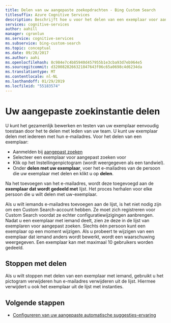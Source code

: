 ```yaml
---
title: Delen van uw aangepaste zoekopdrachten - Bing Custom Search
titlesuffix: Azure Cognitive Services
description: Beschrijft hoe u voor het delen van een exemplaar voor aangepast zoeken.
services: cognitive-services
author: aahill
manager: cgronlun
ms.service: cognitive-services
ms.subservice: bing-custom-search
ms.topic: conceptual
ms.date: 09/28/2017
ms.author: aahi
ms.openlocfilehash: 8c984e7c4b85940d457955b1e3cba93d7eb964e5
ms.sourcegitcommit: d3200828266321847643f06c65a0698c4d6234da
ms.translationtype: MT
ms.contentlocale: nl-NL
ms.lasthandoff: 01/29/2019
ms.locfileid: "55183574"
---
```

# <a name="share-your-custom-search-instance"></a>Uw aangepaste zoekinstantie delen

U kunt het gezamenlijk bewerken en testen van uw exemplaar eenvoudig toestaan door het te delen met leden van uw team. U kunt uw exemplaar delen met iedereen met hun e-mailadres. Voor het delen van een exemplaar:

- Aanmelden bij [aangepast zoeken](https://customsearch.ai)
- Selecteer een exemplaar voor aangepast zoeken voor
- Klik op het Instellingenpictogram (wordt weergegeven als een tandwiel). 
- Onder **delen met uw exemplaar**, voer het e-mailadres van de persoon die uw exemplaar met delen en klikt u op **delen**. 

Na het toevoegen van het e-mailadres, wordt deze toegevoegd aan de **exemplaar dat wordt gedeeld met** lijst. Het proces herhalen voor elke persoon die u wilt delen met uw-exemplaar. 

Als u wilt iemands e-mailadres toevoegen aan de lijst, is het niet nodig zijn om een Custom Search-account hebben. Ze moet zich registreren voor Custom Search voordat ze echter configuratiewijzigingen aanbrengen. Nadat u een exemplaar met iemand deelt, zien ze deze in de lijst van exemplaren voor aangepast zoeken. Slechts één persoon kunt een exemplaar op een moment wijzigen. Als u probeert te wijzigen van een exemplaar dat iemand anders wordt bewerkt, wordt een waarschuwing weergegeven. Een exemplaar kan met maximaal 10 gebruikers worden gedeeld.

## <a name="stop-sharing"></a>Stoppen met delen

Als u wilt stoppen met delen van een exemplaar met iemand, gebruikt u het pictogram verwijderen hun e-mailadres verwijderen uit de lijst. Hiermee verwijdert u ook het exemplaar uit de lijst met instanties.

## <a name="next-steps"></a>Volgende stappen

- [Configureren van uw aangepaste automatische suggesties-ervaring](define-custom-suggestions.md)

